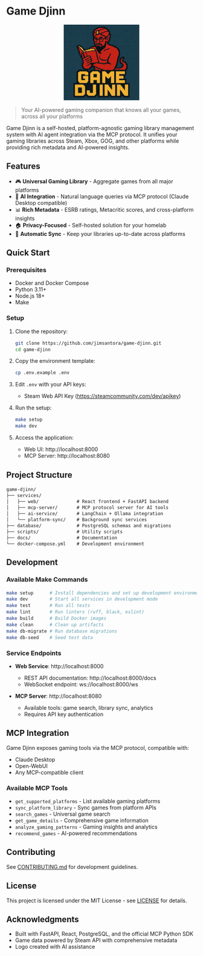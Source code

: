 # Game Djinn

<div align="center">
  <img src="docs/images/game_djinn_logo.png" alt="Game Djinn Logo" width="200">
</div>

> Your AI-powered gaming companion that knows all your games, across all your platforms

Game Djinn is a self-hosted, platform-agnostic gaming library management system with AI agent integration via the MCP protocol. It unifies your gaming libraries across Steam, Xbox, GOG, and other platforms while providing rich metadata and AI-powered insights.

## Features

- 🎮 **Universal Gaming Library** - Aggregate games from all major platforms
- 🤖 **AI Integration** - Natural language queries via MCP protocol (Claude Desktop compatible)
- 📊 **Rich Metadata** - ESRB ratings, Metacritic scores, and cross-platform insights
- 🏠 **Privacy-Focused** - Self-hosted solution for your homelab
- 🔄 **Automatic Sync** - Keep your libraries up-to-date across platforms

## Quick Start

### Prerequisites

- Docker and Docker Compose
- Python 3.11+
- Node.js 18+
- Make

### Setup

1. Clone the repository:
   ```bash
   git clone https://github.com/jimsantora/game-djinn.git
   cd game-djinn
   ```

2. Copy the environment template:
   ```bash
   cp .env.example .env
   ```

3. Edit `.env` with your API keys:
   - Steam Web API Key (https://steamcommunity.com/dev/apikey)

4. Run the setup:
   ```bash
   make setup
   make dev
   ```

5. Access the application:
   - Web UI: http://localhost:8000
   - MCP Server: http://localhost:8080

## Project Structure

```
game-djinn/
├── services/
│   ├── web/              # React frontend + FastAPI backend
│   ├── mcp-server/       # MCP protocol server for AI tools
│   ├── ai-service/       # LangChain + Ollama integration
│   └── platform-sync/    # Background sync services
├── database/             # PostgreSQL schemas and migrations
├── scripts/              # Utility scripts
├── docs/                 # Documentation
└── docker-compose.yml    # Development environment
```

## Development

### Available Make Commands

```bash
make setup      # Install dependencies and set up development environment
make dev        # Start all services in development mode
make test       # Run all tests
make lint       # Run linters (ruff, black, eslint)
make build      # Build Docker images
make clean      # Clean up artifacts
make db-migrate # Run database migrations
make db-seed    # Seed test data
```

### Service Endpoints

- **Web Service**: http://localhost:8000
  - REST API documentation: http://localhost:8000/docs
  - WebSocket endpoint: ws://localhost:8000/ws

- **MCP Server**: http://localhost:8080
  - Available tools: game search, library sync, analytics
  - Requires API key authentication

## MCP Integration

Game Djinn exposes gaming tools via the MCP protocol, compatible with:
- Claude Desktop
- Open-WebUI
- Any MCP-compatible client

### Available MCP Tools

- `get_supported_platforms` - List available gaming platforms
- `sync_platform_library` - Sync games from platform APIs
- `search_games` - Universal game search
- `get_game_details` - Comprehensive game information
- `analyze_gaming_patterns` - Gaming insights and analytics
- `recommend_games` - AI-powered recommendations

## Contributing

See [CONTRIBUTING.md](docs/CONTRIBUTING.md) for development guidelines.

## License

This project is licensed under the MIT License - see [LICENSE](LICENSE) for details.

## Acknowledgments

- Built with FastAPI, React, PostgreSQL, and the official MCP Python SDK
- Game data powered by Steam API with comprehensive metadata
- Logo created with AI assistance